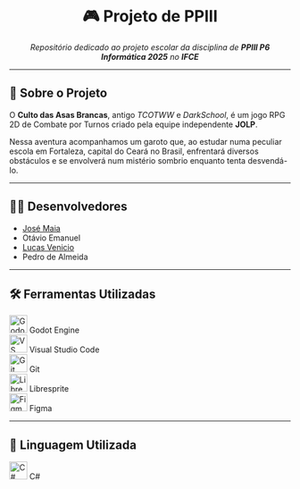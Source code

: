 <h1 align="center">🎮 Projeto de PPIII</h1>

<p align="center">
  <i>Repositório dedicado ao projeto escolar da disciplina de <b>PPIII P6 Informática 2025</b> no <b>IFCE</b></i>
</p>

---

## 🧙 Sobre o Projeto

O <b>Culto das Asas Brancas</b>, antigo <i>TCOTWW</i> e <i>DarkSchool</i>, é um jogo RPG 2D de Combate por Turnos criado pela equipe independente <b>JOLP</b>.

Nessa aventura acompanhamos um garoto que, ao estudar numa peculiar escola em Fortaleza, capital do Ceará no Brasil, enfrentará diversos obstáculos e se envolverá num mistério sombrio enquanto tenta desvendá-lo.

---

## 👨‍💻 Desenvolvedores

- [José Maia](https://github.com/JoseMaia07)
- Otávio Emanuel
- [Lucas Venicio](https://github.com/09794/Owl-Cult)
- Pedro de Almeida

---

## 🛠️ Ferramentas Utilizadas

<p>
  <img src="https://godotengine.org/assets/press/icon_color.png" width="32" title="Godot Engine"/> Godot Engine  
  <br/>
  <img src="https://img.icons8.com/?size=48&id=9OGIyU8hrxW5&format=png" width="32" title="VS Code"/> Visual Studio Code  
  <br/>
  <img src="https://img.icons8.com/?size=48&id=20906&format=png" width="32" title="Git"/> Git  
  <br/>
  <img src="https://libresprite.github.io/assets/ase.ico" width="32" title="Libresprite"/> Libresprite  
  <br/>
  <img src="https://img.icons8.com/?size=48&id=zfHRZ6i1Wg0U&format=png" width="32" title="Figma"/> Figma  
</p>

---

## 🧾 Linguagem Utilizada

<p>
  <img src="https://img.icons8.com/?size=48&id=40669&format=png" width="32" title="C#"/> C#
</p>

